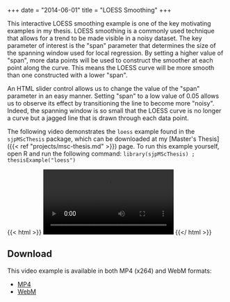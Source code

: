 +++
date = "2014-06-01"
title = "LOESS Smoothing"
+++

This interactive LOESS smoothing example is one of the key motivating examples
in my thesis. LOESS smoothing is a commonly used technique that allows for a
trend to be made visible in a noisy dataset. The key parameter of interest is
the "span" parameter that determines the size of the spanning window used for
local regression. By setting a higher value of "span", more data points will be
used to construct the smoother at each point along the curve. This means the
LOESS curve will be more smooth than one constructed with a lower "span".

An HTML slider control allows us to change the value of the "span" parameter in
an easy manner. Setting "span" to a low value of 0.05 allows us to observe its
effect by transitioning the line to become more "noisy". Indeed, the spanning
window is so small that the LOESS curve is no longer a curve but a jagged line
that is drawn through each data point.

The following video demonstrates the `loess` example found in the
`sjpMScThesis` package, which can be downloaded at my [Master's Thesis]({{< ref "projects/msc-thesis.md" >}}) page.
To run this example yourself, open R and run the following
command: `library(sjpMScThesis) ; thesisExample("loess")`

{{< html >}}
<video controls>
  <source src="loess.mp4" type="video/mp4; codecs=avc1.64001E">
  <source src="loess.webm" type="video/mp4; codecs=vp8">
  <source src="loess-iphone.mp4" type="video/mp4; codecs=avc1.42E01E">
</video>
{{</ html >}}

## Download

This video example is available in both MP4 (x264) and WebM formats:

* [MP4](loess.mp4)
* [WebM](loess.webm)
